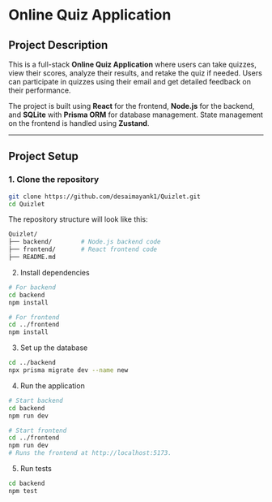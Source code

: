 # Online Quiz Application

## Project Description
This is a full-stack **Online Quiz Application** where users can take quizzes, view their scores, analyze their results, and retake the quiz if needed. 
Users can participate in quizzes using their email and get detailed feedback on their performance.  

The project is built using **React** for the frontend, **Node.js** for the backend, and **SQLite** with **Prisma ORM** for database management. 
State management on the frontend is handled using **Zustand**.  

---

## Project Setup

### 1. Clone the repository
```bash
git clone https://github.com/desaimayank1/Quizlet.git
cd Quizlet
```

The repository structure will look like this:
```bash
Quizlet/
├── backend/        # Node.js backend code
├── frontend/       # React frontend code
├── README.md
```

2. Install dependencies
```bash
# For backend
cd backend
npm install

# For frontend
cd ../frontend
npm install
```

3. Set up the database
```bash
cd ../backend
npx prisma migrate dev --name new
```

4. Run the application
```bash
# Start backend
cd backend
npm run dev

# Start frontend
cd ../frontend
npm run dev
# Runs the frontend at http://localhost:5173.
```

5. Run tests
```bash
cd backend
npm test
```



